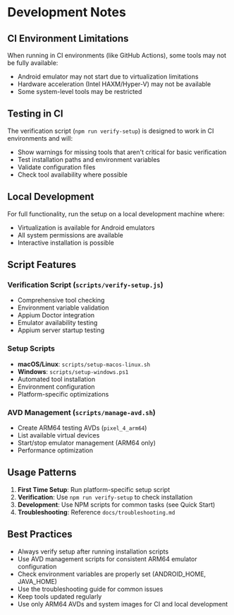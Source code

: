 # Development Notes

## CI Environment Limitations

When running in CI environments (like GitHub Actions), some tools may not be fully available:

- Android emulator may not start due to virtualization limitations
- Hardware acceleration (Intel HAXM/Hyper-V) may not be available
- Some system-level tools may be restricted

## Testing in CI

The verification script (`npm run verify-setup`) is designed to work in CI environments and will:
- Show warnings for missing tools that aren't critical for basic verification
- Test installation paths and environment variables
- Validate configuration files
- Check tool availability where possible

## Local Development

For full functionality, run the setup on a local development machine where:
- Virtualization is available for Android emulators
- All system permissions are available
- Interactive installation is possible

## Script Features

### Verification Script (`scripts/verify-setup.js`)
- Comprehensive tool checking
- Environment variable validation
- Appium Doctor integration
- Emulator availability testing
- Appium server startup testing

### Setup Scripts
- **macOS/Linux**: `scripts/setup-macos-linux.sh`
- **Windows**: `scripts/setup-windows.ps1`
- Automated tool installation
- Environment configuration
- Platform-specific optimizations

### AVD Management (`scripts/manage-avd.sh`)
- Create ARM64 testing AVDs (`pixel_4_arm64`)
- List available virtual devices
- Start/stop emulator management (ARM64 only)
- Performance optimization

## Usage Patterns

1. **First Time Setup**: Run platform-specific setup script
2. **Verification**: Use `npm run verify-setup` to check installation
3. **Development**: Use NPM scripts for common tasks (see Quick Start)
4. **Troubleshooting**: Reference `docs/troubleshooting.md`

## Best Practices

- Always verify setup after running installation scripts
- Use AVD management scripts for consistent ARM64 emulator configuration
- Check environment variables are properly set (ANDROID_HOME, JAVA_HOME)
- Use the troubleshooting guide for common issues
- Keep tools updated regularly
- Use only ARM64 AVDs and system images for CI and local development
